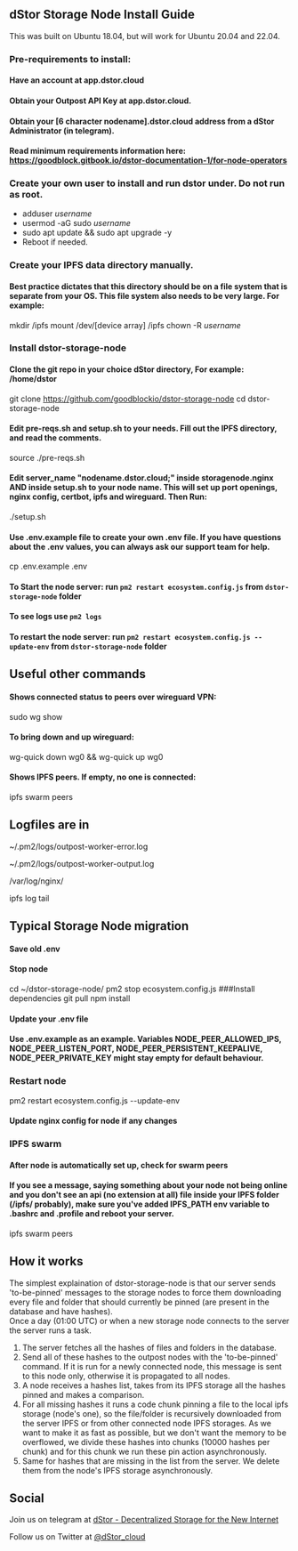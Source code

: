 ## dStor Storage Node Install Guide

This was built on Ubuntu 18.04, but will work for Ubuntu 20.04 and 22.04.

### Pre-requirements to install: 
#### Have an account at app.dstor.cloud
#### Obtain your Outpost API Key at app.dstor.cloud.
#### Obtain your [6 character nodename].dstor.cloud address from a dStor Administrator (in telegram).
#### Read minimum requirements information here: https://goodblock.gitbook.io/dstor-documentation-1/for-node-operators

### Create your own user to install and run dstor under. Do not run as root.

* adduser _username_
* usermod -aG sudo _username_
* sudo apt update && sudo apt upgrade -y
* Reboot if needed.
  
### Create your IPFS data directory manually. 
#### Best practice dictates that this directory should be on a file system that is separate from your OS. This file system also needs to be very large. For example: 
mkdir /ipfs 
mount /dev/[device array] /ipfs
chown -R _username_

### Install dstor-storage-node
#### Clone the git repo in your choice dStor directory, For example: /home/dstor
git clone https://github.com/goodblockio/dstor-storage-node
cd dstor-storage-node

#### Edit pre-reqs.sh and setup.sh to your needs. Fill out the IPFS directory, and read the comments. 
source ./pre-reqs.sh

#### Edit server_name "nodename.dstor.cloud;" inside storagenode.nginx AND inside setup.sh to your node name. This will set up port openings, nginx config, certbot, ipfs and wireguard. Then Run:
./setup.sh

#### Use .env.example file to create your own .env file. If you have questions about the .env values, you can always ask our support team for help.
cp .env.example .env 

#### To Start the node server: run `pm2 restart ecosystem.config.js` from  `dstor-storage-node` folder
#### To see logs use `pm2 logs`
#### To restart the node server: run `pm2 restart ecosystem.config.js --update-env` from  `dstor-storage-node` folder


## Useful other commands
#### Shows connected status to peers over wireguard VPN:
sudo wg show
#### To bring down and up wireguard:
wg-quick down wg0 && wg-quick up wg0
#### Shows IPFS peers. If empty, no one is connected:
ipfs swarm peers 


## Logfiles are in 
~/.pm2/logs/outpost-worker-error.log

~/.pm2/logs/outpost-worker-output.log

/var/log/nginx/

ipfs log tail


## Typical Storage Node migration
#### Save old .env
#### Stop node
cd ~/dstor-storage-node/
pm2 stop ecosystem.config.js
###Install dependencies
git pull
npm install
#### Update your .env file
#### Use .env.example as an example. Variables NODE_PEER_ALLOWED_IPS, NODE_PEER_LISTEN_PORT, NODE_PEER_PERSISTENT_KEEPALIVE, NODE_PEER_PRIVATE_KEY might stay empty for default behaviour.

### Restart node
pm2 restart ecosystem.config.js --update-env
#### Update nginx config for node if any changes

### IPFS swarm
#### After node is automatically set up, check for swarm peers
#### If you see a message, saying something about your node not being online and you don't see an api (no extension at all) file inside your IPFS folder (/ipfs/ probably), make sure you've added IPFS_PATH env variable to .bashrc and .profile and reboot your server.
ipfs swarm peers


## How it works
The simplest explaination of dstor-storage-node is that our server sends 'to-be-pinned' messages to the storage nodes to force them downloading every file and folder that should currently be pinned (are present in the database and have hashes).  
Once a day (01:00 UTC) or when a new storage node connects to the server the server runs a task.
1. The server fetches all the hashes of files and folders in the database.
2. Send all of these hashes to the outpost nodes with the 'to-be-pinned' command. If it is run for a newly connected node, this message is sent to this node only, otherwise it is propagated to all nodes.
3. A node receives a hashes list, takes from its IPFS storage all the hashes pinned and makes a comparison.
4. For all missing hashes it runs a code chunk pinning a file to the local ipfs storage (node's one), so the file/folder is recursively downloaded from the server IPFS or from other connected node IPFS storages. As we want to make it as fast as possible, but we don't want the memory to be overflowed, we divide these hashes into chunks (10000 hashes per chunk) and for this chunk we run these pin action asynchronously.
5. Same for hashes that are missing in the list from the server. We delete them from the node's IPFS storage asynchronously.


## Social
Join us on telegram at [dStor - Decentralized Storage for the New Internet](https://t.me/dstor_cloud)

Follow us on Twitter at [@dStor_cloud](https://twitter.com/dstor_cloud)
